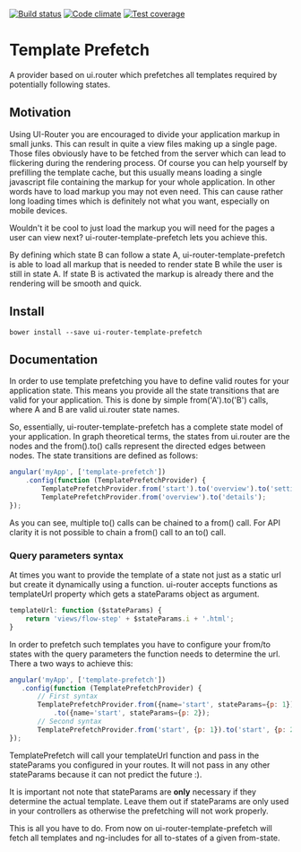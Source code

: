[![Build status][travis-image]][travis-url]
[![Code climate][codeclimate-image]][codeclimate-url]
[![Test coverage][testcoverage-image]][testcoverage-url]

Template Prefetch
===========

A provider based on ui.router which prefetches all templates required by potentially following states.

## Motivation

Using UI-Router you are encouraged to divide your application markup in small junks. This can result in quite a view 
 files making up a single page. Those files obviously have to be fetched from the server which can lead to flickering
 during the rendering process. Of course you can help yourself by prefilling the template cache, but this usually means
 loading a single javascript file containing the markup for your whole application. In other words have to load markup
 you may not even need. This can cause rather long loading times which is definitely not what you want, especially on 
 mobile devices.
 
 Wouldn't it be cool to just load the markup you will need for the pages a user can view next? ui-router-template-prefetch
 lets you achieve this.
 
 By defining which state B can follow a state A, ui-router-template-prefetch is able to load all markup that is needed
 to render state B while the user is still in state A. If state B is activated the markup is already there and the
 rendering will be smooth and quick.

## Install

```shell
bower install --save ui-router-template-prefetch
```

## Documentation

In order to use template prefetching you have to define valid routes for your application state. This means you provide all the state transitions that are valid for your application. This is done by simple from('A').to('B') calls, where A and B are valid ui.router state names.
 
So, essentially, ui-router-template-prefetch has a complete state model of your application. In graph theoretical terms, the states from ui.router are the nodes and the from().to() calls represent the directed edges between nodes.
The state transitions are defined as follows:

```js
angular('myApp', ['template-prefetch'])
    .config(function (TemplatePrefetchProvider) {
        TemplatePrefetchProvider.from('start').to('overview').to('settings');
        TemplatePrefetchProvider.from('overview').to('details');
});
```
As you can see, multiple to() calls can be chained to a from() call. For API clarity it is not possible to chain a from() call to an to() call.
 
### Query parameters syntax

At times you want to provide the template of a state not just as a static url but create it dynamically using a function. ui-router accepts functions as templateUrl property which gets a stateParams object as argument. 

```js
templateUrl: function ($stateParams) {
    return 'views/flow-step' + $stateParams.i + '.html';
}
```

In order to prefetch such templates you have to configure your from/to states with the query parameters the function needs to determine the url. There a two ways to achieve this:

 ```js
angular('myApp', ['template-prefetch'])
    .config(function (TemplatePrefetchProvider) {
        // First syntax
        TemplatePrefetchProvider.from({name='start', stateParams={p: 1})
            .to({name='start', stateParams={p: 2});
        // Second syntax
        TemplatePrefetchProvider.from('start', {p: 1}).to('start', {p: 2});
});
```
TemplatePrefetch will call your templateUrl function and pass in the stateParams you configured in your routes. It will not pass in any other stateParams because it can not predict the future :).

It is important not note that stateParams are __only__ necessary if they determine the actual template. Leave them out if stateParams are only used in your controllers as otherwise the prefetching will not work properly.

This is all you have to do. From now on ui-router-template-prefetch will fetch all templates and ng-includes for
 all to-states of a given from-state.

[travis-image]: https://travis-ci.org/feigi/TemplatePrefetch.svg?branch=master
[travis-url]: https://travis-ci.org/feigi/TemplatePrefetch
[codeclimate-image]: https://codeclimate.com/github/feigi/TemplatePrefetch/badges/gpa.svg
[codeclimate-url]: https://codeclimate.com/github/feigi/TemplatePrefetch
[testcoverage-image]: https://codeclimate.com/github/feigi/TemplatePrefetch/badges/coverage.svg
[testcoverage-url]: https://codeclimate.com/github/feigi/TemplatePrefetch